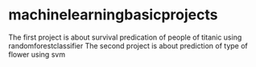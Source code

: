 # machinelearningbasicprojects
The first project is about survival predication of people of titanic using randomforestclassifier 
The second project is about prediction of type of flower using svm
